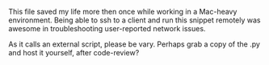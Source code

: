 This file saved my life more then once while working in a Mac-heavy environment.
Being able to ssh to a client and run this snippet remotely was awesome in troubleshooting 
user-reported network issues.

As it calls an external script, please be vary. Perhaps grab a copy of the .py and host it yourself, after code-review?